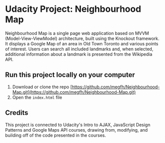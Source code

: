 # Udacity Project: Neighbourhood Map

Neighbourhood Map is a single page web application based on MVVM (Model-View-ViewModel) architecture, built using the Knockout framework. It displays a Google Map of an area in Old Town Toronto and various points of interest. Users can search all included landmarks and, when selected, additional information about a landmark is presented from the Wikipedia API.

## Run this project locally on your computer
1. Download or clone the repo [https://github.com/megfh/Neighbourhood-Map.git](https://github.com/megfh/Neighbourhood-Map.git)
2. Open the `index.html` file

## Credits
This project is connected to Udacity's Intro to AJAX, JavaScript Design Patterns and Google Maps API courses, drawing from, modifying, and building off of the code presented in the courses.